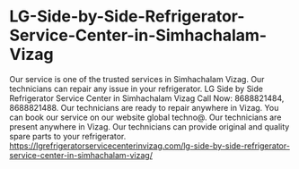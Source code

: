 # LG-Side-by-Side-Refrigerator-Service-Center-in-Simhachalam-Vizag
Our service is one of the trusted services in Simhachalam Vizag. Our technicians can repair any issue in your refrigerator. LG Side by Side Refrigerator Service Center in Simhachalam Vizag Call Now: 8688821484, 8688821488. Our technicians are ready to repair anywhere in Vizag. You can book our service on our website global techno@. Our technicians are present anywhere in Vizag. Our technicians can provide original and quality spare parts to your refrigerator.  https://lgrefrigeratorservicecenterinvizag.com/lg-side-by-side-refrigerator-service-center-in-simhachalam-vizag/
